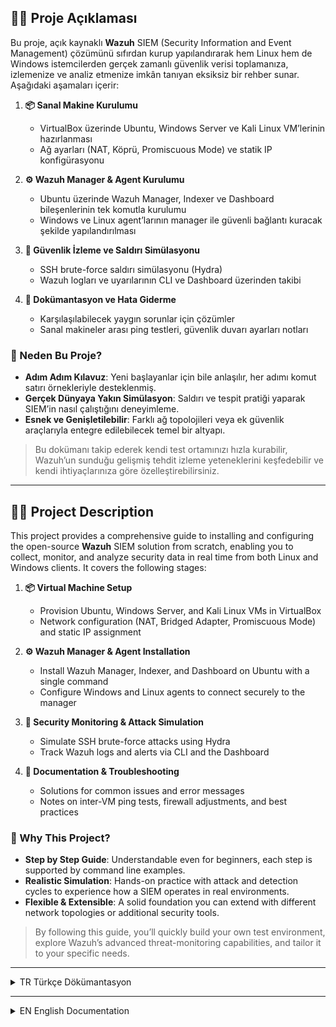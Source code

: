 ## ✍🏻 Proje Açıklaması

Bu proje, açık kaynaklı **Wazuh** SIEM (Security Information and Event Management) çözümünü sıfırdan kurup yapılandırarak hem Linux hem de Windows istemcilerden gerçek zamanlı güvenlik verisi toplamanıza, izlemenize ve analiz etmenize imkân tanıyan eksiksiz bir rehber sunar. Aşağıdaki aşamaları içerir:

1. **📦 Sanal Makine Kurulumu**  
   - VirtualBox üzerinde Ubuntu, Windows Server ve Kali Linux VM’lerinin hazırlanması  
   - Ağ ayarları (NAT, Köprü, Promiscuous Mode) ve statik IP konfigürasyonu  

2. **⚙️ Wazuh Manager & Agent Kurulumu**  
   - Ubuntu üzerinde Wazuh Manager, Indexer ve Dashboard bileşenlerinin tek komutla kurulumu  
   - Windows ve Linux agent’larının manager ile güvenli bağlantı kuracak şekilde yapılandırılması  

3. **👀 Güvenlik İzleme ve Saldırı Simülasyonu**  
   - SSH brute-force saldırı simülasyonu (Hydra)  
   - Wazuh logları ve uyarılarının CLI ve Dashboard üzerinden takibi  

4. **🧾 Dokümantasyon ve Hata Giderme**  
   - Karşılaşılabilecek yaygın sorunlar için çözümler  
   - Sanal makineler arası ping testleri, güvenlik duvarı ayarları notları  

### 🤔 Neden Bu Proje?

- **Adım Adım Kılavuz**: Yeni başlayanlar için bile anlaşılır, her adımı komut satırı örnekleriyle desteklenmiş.  
- **Gerçek Dünyaya Yakın Simülasyon**: Saldırı ve tespit pratiği yaparak SIEM’in nasıl çalıştığını deneyimleme.  
- **Esnek ve Genişletilebilir**: Farklı ağ topolojileri veya ek güvenlik araçlarıyla entegre edilebilecek temel bir altyapı.

> Bu dokümanı takip ederek kendi test ortamınızı hızla kurabilir, Wazuh’un sunduğu gelişmiş tehdit izleme yeteneklerini keşfedebilir ve kendi ihtiyaçlarınıza göre özelleştirebilirsiniz.  


---


## ✍🏻 Project Description

This project provides a comprehensive guide to installing and configuring the open-source **Wazuh** SIEM solution from scratch, enabling you to collect, monitor, and analyze security data in real time from both Linux and Windows clients. It covers the following stages:

1. **📦 Virtual Machine Setup**  
   - Provision Ubuntu, Windows Server, and Kali Linux VMs in VirtualBox  
   - Network configuration (NAT, Bridged Adapter, Promiscuous Mode) and static IP assignment  

2. **⚙️ Wazuh Manager & Agent Installation**  
   - Install Wazuh Manager, Indexer, and Dashboard on Ubuntu with a single command  
   - Configure Windows and Linux agents to connect securely to the manager  

3. **👀 Security Monitoring & Attack Simulation**  
   - Simulate SSH brute-force attacks using Hydra  
   - Track Wazuh logs and alerts via CLI and the Dashboard  

4. **🧾 Documentation & Troubleshooting**  
   - Solutions for common issues and error messages  
   - Notes on inter-VM ping tests, firewall adjustments, and best practices  

### 🤔 Why This Project?

- **Step by Step Guide**: Understandable even for beginners, each step is supported by command line examples.
- **Realistic Simulation**: Hands-on practice with attack and detection cycles to experience how a SIEM operates in real environments.  
- **Flexible & Extensible**: A solid foundation you can extend with different network topologies or additional security tools.  

> By following this guide, you’ll quickly build your own test environment, explore Wazuh’s advanced threat-monitoring capabilities, and tailor it to your specific needs.  



---

<details>
<summary>TR Türkçe Dökümantasyon</summary>

### 📦 VirtualBox Kurulumu ve Temel Kullanımı


Bu belgede, VirtualBox programının nasıl indirileceğinizi, kurulacağınızı ve temel arayüz kullanımını açıklamaya çalıştım. Bu bilgiler, Wazuh tabanlı SIEM ortamı için sanal makineleri oluştururken size yardımcı olacaktır.

---

## 📥 1. VirtualBox İndirme

VirtualBox'u resmi sitesinden indirin:

🔗 [https://www.virtualbox.org/wiki/Downloads](https://www.virtualbox.org/wiki/Downloads)

İşletim sisteminize uygun olan sürümü seçin:
- Windows Hosts
- macOS Hosts
- Linux Distributions

---

## ⚙️ 2. Kurulum Adımları

**Windows için:**

1. `.exe` dosyasını indirin ve çift tıklayarak çalıştırın.
2. "Next" butonuna tıklayarak adımları takip edin.
3. Ağ bileşenlerini yüklemek için gelen uyarıya "Evet" deyin.
4. "Install" ile kurulumu tamamlayın.
5. Kurulum sonrası VirtualBox'ı başlatın.

---

## 🖥️ 3. Temel Arayüz Kullanımı

VirtualBox arayüzü oldukça basit ve kullanımı kolaydır:

### ➕ Yeni Makine Oluşturma

1. `Yeni` butonuna tıklayın.
2. Makine adını yazın (örnek: `Wazuh-Manager`).
3. İşletim sistemini ve versiyonunu seçin (örnek: Ubuntu 64-bit).
4. RAM miktarını belirleyin (örnek: 2048 MB).
5. Sanal disk oluşturun ve önerilen ayarlarla devam edin.

### ⚙️ Ayarlar

Oluşturduğunuz sanal makineye sağ tıklayıp `Ayarlar` seçeneğine girerek:

- **Sistem:** RAM, işlemci sayısı
- **Ağ:** Bağlantı türü (örneğin, Internal Network)
- **Depolama:** ISO dosyası bağlama
- **Görüntü:** Ekran bellek miktarı

ayarlarını yapabilirsiniz.

### ▶️ Makineyi Başlatma

Hazır olan makineyi seçip `Başlat` butonuna basarak çalıştırabilirsiniz.

---

## ✅ Özet

- VirtualBox, sanal makineler oluşturmak için kullanılır.
- Arayüzü basittir: Yeni makine ekleme, ayar yapma ve başlatma işlemleri birkaç tıklama ile gerçekleşir.
- ISO dosyaları kurulum sırasında bağlanabilir.

---

Bu adımlar tamamlandıktan sonra, Ubuntu Sanal Makine Kurulumu ve Ağ Yapılandırması'na (VirtualBox) geçebilirsiniz.



---




---


---

### 🐧 Ubuntu Sanal Makine Kurulumu ve Ağ Yapılandırması (VirtualBox)


Bu dokümanda, VirtualBox kullanarak Ubuntu işletim sistemi kurulumunun nasıl yapacağınızı ve ağ ayarlarının nasıl yapılandırılacağınızı açıklamaya çalıştım.

---

## 📥 1. Ubuntu ISO Dosyasını İndirme

Ubuntu Server ya da Desktop sürümünü aşağıdaki bağlantıdan indirebilirsiniz:

🔗 [https://ubuntu.com/download](https://ubuntu.com/download)

SIEM projeleri için **Ubuntu Server LTS** sürümünü öneriyorum.

---

## 🖥️ 2. ISO Dosyasını VirtualBox'a Ekleme

1. VirtualBox'ı açın ve "Yeni" butonuna tıklayın.
2. Makine ismi: `Ubuntu-SIEM`
3. Tip: `Linux`, Versiyon: `Ubuntu (64-bit)`
4. Bellek (RAM): Minimum **2048 MB**, tercihen **4096 MB**
5. Sanal sabit disk oluşturun (VDI, dinamik tahsisli, minimum 20 GB)
6. Makineyi oluşturduktan sonra:
   - Sağ tıklayıp **Ayarlar > Depolama** sekmesine gidin.
   - "Denetleyici: IDE" altında **Boş** seçeneğini seçin.
   - Sağda CD simgesine tıklayıp, **Ubuntu ISO dosyasını** seçin.

---

## 🌐 3. Ağ Ayarlarını Yapılandırma

### 🧱 Bağlantı Türü: NAT Network ve Köprü Bağdaştırıcısı

#### 🔹 NAT Network
- VirtualBox'ın yerel ağ erişimi sağlar.
- İnternet erişimi sağlar.
- Diğer sanal makinelerle aynı NAT ağına bağlanır.
- **Avantajı**: Dış dünya ile sınırlı ama internet bağlantısı var.

#### 🔹 Köprü Bağdaştırıcısı 
- Sanal makine fiziksel ağ kartını doğrudan kullanır.
- Gerçek ağdaki diğer cihazlarla aynı düzeyde iletişim kurabilir.
- **Avantajı**: Gerçek bir makine gibi davranır. Diğer fiziksel cihazlarla haberleşebilir.

> 🔄 Projede bazı makineleri NAT Network, bazılarını Bridged Adapter ile yapılandırmak gerekebilir. Wazuh Manager dış dünya ile konuşacaksa Bridged Adapter tercih edebilirsiniz.

---

## 🔐 Karma Tipi: "Tümü" ve "VM'lere izin ver" Seçenekleri

- **Karma Tipi (Promiscuous Mode):**  
  Varsayılan olarak "Yoktur". Ancak log trafiğini veya saldırı simülasyonunu dinlemek isterseniz:
  
  - Ayar: **Tümü (Allow All)**  
    → Bu, VM'nin kendi dışındaki trafiği de dinlemesine izin verir.

- **"VM'lere izin ver (Allow VMs)" Seçeneği:**  
  - Sanal makinelerin birbirleriyle haberleşmesine izin verir.
  - Özellikle **Internal Network** veya **Host-only** gibi yapılar kullanıldığında **gerekli** hale gelir.

---

## ✅ Kurulumdan Sonra

- ISO ile başlatılan makinede Ubuntu kurulumu ekranı gelecektir.
- Kurulumu yaptıktan sonra ISO'yu çıkarın.


---

Bu adımlar tamamlandığınızda Ubuntu sisteminiz sanal ortamda çalışmaya hazır olacaktır.



---




---


---

### 🪟 Windows Server 2019 Sanal Makine Kurulumu


Bu dokümanda, VirtualBox kullanarak Windows Server 2019 kurulumunun nasıl yapacağınızı ve temel ağ ayarlarının nasıl yapılandıracağınızı adım adım açıklamaya çalıştım.

---

## 📥 1. ISO Dosyasını İndirme

Windows Server 2019 ISO dosyasını Microsoft'un resmi sayfasından veya MSDN üyeliğiniz aracılığıyla edinebilirsiniz.

🔗 [https://www.microsoft.com/en-us/evalcenter/evaluate-windows-server-2019](https://www.microsoft.com/en-us/evalcenter/evaluate-windows-server-2019)

---

## 🖥️ 2. VirtualBox'ta Yeni Makine Oluşturma

1. VirtualBox'ı açın ve "Yeni" butonuna tıklayın.
2. Makine Adı: `WinServer2019`
3. Tip: `Microsoft Windows`, Versiyon: `Windows Server 2019 (64-bit)`
4. Bellek (RAM): Minimum **4096 MB** önerilir
5. Sanal sabit disk oluşturun (VDI, dinamik tahsisli, en az 40 GB)

---

## 💿 3. ISO Dosyasını Ekleme

1. Makineyi oluşturduktan sonra sağ tıklayıp **Ayarlar > Depolama** sekmesine girin.
2. "Denetleyici: IDE" altında "Boş" seçeneğine tıklayın.
3. Sağdaki CD simgesinden **Windows Server 2019 ISO dosyasını** seçin.

---

## 🌐 4. Ağ Ayarları

- Makine ayarlarından **Ağ > Bağlantı Türü** kısmına gelin.
- **Bağlantı Türü olarak NAT Network veya Köprü Bağdaştırıcısı (Bridged Adapter)** seçin.
- Gerekirse "Gelişmiş" bölümünden **Karma Tipi → VM'lere izin ver (Allow VMs)** seçeneğini aktif hale getirin.(Karma Tipi'ni neye göre seçeceğiniz Ubuntu Sanal Makine Kurulumu kısmında açıklamaya çalıştım.)

---

## ⚙️ 5. Kurulum ve Etkinleştirme

1. Makineyi başlatın ve ISO'dan boot edilmesini sağlayın.
2. Windows Server kurulum ekranı açılacaktır.
3. Ürün anahtarını girin ya da deneme sürümü olarak ilerleyin.
4. Sistem kurulumunu tamamlayın.

---

## ✅ Kurulumdan Sonra

- Guest Additions yüklemeyi unutmayın (ek sürücü ve entegrasyonlar için).
- Ağ bağlantısını test edin (ping, internet erişimi vs.)
- Gerekirse statik IP ataması yaparak sonraki adımlara geçebilirsiniz.(Bu projede statik IP ataması yapmayı tercih ettim.)

---

Bu adımlar tamamlandığında Windows Server sisteminiz sanal ortamda çalışmaya hazır olacaktır.



---




---


---

### 🐍 Kali Linux Sanal Makine Kurulumu


Bu dokümanda, VirtualBox kullanarak Kali Linux işletim sisteminin kurulumu ve temel ağ ayarlarının yapılandırılmasını adım adım açıklamaya çalıştım.

---

## 📥 1. Kali ISO Dosyasını İndirme

Kali Linux ISO dosyasını resmi sitesinden indirin:

🔗 [https://www.kali.org/get-kali/](https://www.kali.org/get-kali/)

> **Not:** "Installer" seçeneği üzerinden indirmenizi tavsiye ederim. Live versiyon değil!

---

## 🖥️ 2. VirtualBox'ta Yeni Makine Oluşturma

1. VirtualBox'ı açın ve "Yeni" butonuna tıklayın.
2. Makine Adı: `Kali-Linux`
3. Tip: `Linux`, Versiyon: `Debian (64-bit)`
4. Bellek (RAM): Minimum **2048 MB**, tercihen **4096 MB**
5. Sanal disk oluşturun: VDI, Dinamik, en az 20 GB

---

## 💿 3. ISO Dosyasını Ekleme

1. Makineyi oluşturduktan sonra:
   - Sağ tıklayıp **Ayarlar > Depolama** sekmesine girin.
   - "Boş" seçeneğine tıklayın ve sağdaki CD simgesinden Kali ISO'yu seçin.
2. ISO bağlandıktan sonra `Başlat` diyerek kuruluma geçebilirsiniz.

---

## 💬 4. Türkçe Klavye ve Dil Desteği

> **Not:** Kurulumdan sonra terminalde Türkçe karakter (ç, ı, ş...) kullanmak istiyorsanız, şu adımları takip edin:


**Applications > Session and Startup > Application Autostart > add** 

Name: keyword tr
Command:
```bash
setxkbmap tr
```
Trigger: on login

Bu komut, Türkçe Q klavye düzenini etkinleştirir.

---

## 🌐 5. Ağ Ayarları

- Makine ayarlarından **Ağ > Bağlantı Türü** kısmına gelin.
- **Bağlantı Türü olarak NAT Network veya Köprü Bağdaştırıcısı (Bridged Adapter)** seçin.
- Gerekirse "Gelişmiş" bölümünden **Karma Tipi → VM'lere izin ver (Allow VMs)** seçeneğini aktif hale getirin.(Karma Tipi'ni neye göre seçeceğiniz Ubuntu Sanal Makine Kurulumu kısmında açıklamaya çalıştım.)

---

## ✅ Kurulumdan Sonra

- root ya da kali kullanıcısıyla oturum açın.
- Terminal üzerinden `ip a`, `ping` gibi komutlarla ağ bağlantısını test edin.
- Gerekirse statik IP ataması yaparak sonraki adımlara geçebilirsiniz.(Bu projede statik IP ataması yapmayı tercih ettim.)

---

Bu adım tamamlandığınızda Kali Linux, Agent ya da Saldırı makinesi olarak kullanmanız için hazır hale gelir.



---




---


---

### 🌐 Ubuntu Statik IP Adresi Ayarlama (Netplan)


Bu dokümanda, Ubuntu sistemlerde `netplan` aracı ile statik IP adresinin nasıl atanacağı adım adım açıklamaya çalıştım.

---

## 🧰 Gereksinimler

- Ubuntu 18.04 ve sonrası (Netplan varsayılan olarak gelir)
- Root yetkisine sahip kullanıcı

---

## 🔍 1. Ağ Arayüzünü Öğrenin

Terminali açın ve mevcut ağ arayüzünüzü görüntüleyin:

```bash
ip link show
```

Genellikle `enp0s3`, `ens33` veya `eth0` gibi bir isimle görünür.

---

## 📝 2. Netplan Yapılandırmasını Düzenleme

Aşağıdaki komutla yapılandırma dosyasını açın:

```bash
sudo nano /etc/netplan/00-installer-config.yaml
```

İçeriği örneğe göre düzenleyin:

```yaml
network:
  version: 2
  ethernets:
    enp0s3:
      dhcp4: no
      addresses: [192.168.100.10/24]
      gateway4: 192.168.100.1
      nameservers:
        addresses: [8.8.8.8, 1.1.1.1]
```

> ❗ `enp0s3` kısmını kendi ağ arayüz isminizle değiştirin.

---

## 💾 3. Ayarları Uygulama

Değişiklikleri kaydedip kapattıktan sonra aşağıdaki komutu çalıştırın:

```bash
sudo netplan apply
```

Ağ ayarlarının etkinleştiğini doğrulamak için:

```bash
ip a
```

---

## 🧪 4. Bağlantı Testi

Bağlantıyı test etmek için:

```bash
ping 8.8.8.8 -c 4
```

veya

```bash
ping google.com -c 4
```

---

## ✅ Özet

- Netplan dosyası ile manuel IP yapılandırması yapılır.
- DHCP kapatılır, IP – ağ geçidi – DNS sunucuları elle girilir.
- Bu yapılandırma, özellikle sanal ağ ortamlarında sabit iletişim için kritik önemdedir.

---

Bu adımı tamamladıktan sonra makineniz sabit bir IP ile ağda tanımlanabilir hale gelir.



---




---


---

### �� Windows Server 2019 Statik IP Adresi Ayarlama


Bu dokümanda, Windows Server 2019 sisteminde statik IP adresinin nasıl atanacağı adım adım açıklamaya çalıştım.

---

## 🎯 Amaç

Dinamik IP (DHCP) yerine sabit bir IP adresi tanımlayarak sanal makinenin ağda her zaman aynı IP ile tanınmasını sağlamak.

---

## 🧭 1. Ağ Ayarlarına Erişim

1. Görev çubuğundaki ağ simgesine sağ tıklayın ve **"Network and Sharing Center"** seçeneğine tıklayın.
2. Açılan pencerede **"Change adapter settings"** bölümüne girin.
3. Kullanılan ağ adaptörüne (örneğin: `Ethernet`) sağ tıklayıp **"Properties"** seçin.

---

## 🌐 2. IPv4 Ayarlarını Düzenleme

1. Açılan listede **"Internet Protocol Version 4 (TCP/IPv4)"** seçeneğini bulun ve çift tıklayın.
2. "Aşağıdaki IP adresini kullan" (Use the following IP address) seçeneğini işaretleyin.
3. Gerekli alanları doldurun:

| Alan               | Örnek Değer            |
|--------------------|------------------------|
| IP address         | 192.168.100.20         |
| Subnet mask        | 255.255.255.0          |
| Default gateway    | 192.168.100.1          |
| Preferred DNS      | 8.8.8.8                |
| Alternate DNS      | 1.1.1.1                |

4. "OK" tuşlarına basarak pencereleri kapatın.

---

## 🧪 3. Yapılandırmayı Test Etme

CMD'yi açarak aşağıdaki komutlarla IP ve bağlantıyı test edebilirsiniz:

```cmd
ipconfig
ping 8.8.8.8
```

---

## ✅ Özet

- Statik IP, özellikle SIEM ve ağ güvenliği projelerinde makinelerin sabit bir adresle çalışması için önemlidir.
- Ayarlar manuel girildiğinde kalıcı olur, DHCP'den etkilenmez.
- DNS ayarlarını girerek internet erişimi de sağlanabilir.

---

Bu adımları tamamladığınızda Windows sunucunuz sabit bir IP ile ağa dahil olmuş olacaktır.



---




---


---

### 🌐 Kali Linux Statik IP Adresi Ayarlama


Bu dokümanda, Kali Linux sistemine statik (sabit) IP adresinin nasıl atanacağınızı adım adım açıklamaya çalıştım.

---

## 🎯 Amaç

- Kali sisteminin her açılışta aynı IP adresini almasını sağlamak
- Ağ üzerinde güvenli ve tutarlı iletişim kurmak

---

## 🧭 1. Ağ Arayüz Adını Öğrenme

Terminalde aşağıdaki komutu çalıştırın:

```bash
ip a
```

Genellikle arayüz ismi `eth0`, `enp0s3` veya `ens33` şeklindedir.

---

## 📝 2. Ağ Yapılandırma Dosyasını Düzenleme

Aşağıdaki komutla ağ yapılandırma dosyasını açın:

```bash
sudo nano /etc/network/interfaces
```

Dosya içeriğini aşağıdaki örneğe göre düzenleyin:

```bash
auto eth0
iface eth0 inet static
    address 192.168.100.30
    netmask 255.255.255.0
    gateway 192.168.100.1
    dns-nameservers 8.8.8.8 1.1.1.1
```

> ❗ `eth0` yerine kendi ağ arayüzünüzün ismini yazın.

---

## 🔄 3. Ağ Servisini Yeniden Başlatma

```bash
sudo systemctl restart networking
```

Ya da aşağıdaki alternatif komutu kullanabilirsiniz:

```bash
sudo ifdown eth0 && sudo ifup eth0
```

---

## 🧪 4. Bağlantı Kontrolü

IP adresini ve bağlantıyı doğrulamak için:

```bash
ip a
ping 8.8.8.8 -c 4
```

---

## ✅ Özet

- Kali'de statik IP ayarı genellikle `/etc/network/interfaces` dosyasından yapılır.
- Ağ hizmeti yeniden başlatıldığında yapılandırma aktif olur.
- Bu ayar sanal makineler arası güvenli bağlantı kurmak için önemlidir.

---

Bu işlemleri tamamladıktan sonra Kali Linux sisteminiz sabit IP ile çalışmaya hazır hale gelir.



---




---


---

### 🔁 Sanal Makineler Arası Ping Testi ve Sorun Giderme


Bu dokümanda Kali, Ubuntu ve Windows sanal makineleri arasında `ping` komutu ile bağlantı testini nasıl yapacağınız ve bu işlemi engelleyebilecek durumları nasıl çözebileceğinizi açıklamaya çalıştım.

---

## 🎯 Amaç

- Sanal makinelerin aynı ağda olup olmadığını doğrulamak
- Her makinenin diğerine ICMP (ping) isteği gönderebildiğini test etmek
- Ağ yapılandırmasının başarılı olduğunu kontrol etmek

---

## ✅ 1. Temel Ping Denemeleri

Her makineden diğerlerine ping atmayı deneyin:

### Windows → Kali

```cmd
ping 192.168.100.30
```

### Kali → Windows

```bash
ping 192.168.100.20
```

### Ubuntu → Kali

```bash
ping 192.168.100.30
```
### Kali → Ubuntu

```bash
ping 192.168.100.10
```

### Windows → Ubuntu

```cmd
ping 192.168.100.10
```

### Ubuntu → Windows

```bash
ping 192.168.100.20
```

---

## ⚠️ 2. Ping Başarısız Olursa – Olası Engelleyiciler

### 🛡️ Windows Güvenlik Duvarı

Windows sistemlerde ICMP istekleri (ping) güvenlik duvarı tarafından **varsayılan olarak engellenir**.

#### 🔧 Çözüm:

1. `Windows Defender Firewall` > `Advanced Settings` açılır.
2. Sol menüden **Inbound Rules** → sağda **File and Printer Sharing (Echo Request - ICMPv4-In)** bulun.
3. Sağ tıklayıp **Enable Rule** deyin (Private ve Domain profilleri için etkinleştirin).

---

### 🔥 Kali Linux Güvenlik Duvarı (iptables / nftables)

Kali'de gelen ICMP istekleri bazen iptables ya da nftables kuralları tarafından engellenebilir.

#### 🔧 Çözüm:

```bash
sudo iptables -A INPUT -p icmp --icmp-type echo-request -j ACCEPT
```

veya nftables için:

```bash
sudo nft add rule inet filter input icmp type echo-request accept
```

Not: Kalıcı yapmak isterseniz `iptables-persistent` veya `nftables.conf` dosyaları düzenlenmelidir.

---

### 🔌 Ağ Kartı Sorunu

Makinenin ağ adaptörü "Disconnected" olabilir.

#### 🔧 Çözüm:

- VirtualBox > Ayarlar > Ağ > **Bağlantı türü: Internal Network / Bridged** olduğundan emin olun.
- Aynı ağ adını (örneğin `SIEMnet`) tüm makinelerde kullanın.

---

### 🧩 Farklı Alt Ağlar

Statik IP'ler farklı ağ bloğundaysa (örneğin biri `192.168.100.x`, diğeri `192.168.1.x`) ping başarısız olur.

#### 🔧 Çözüm:

- Tüm makinelerin IP'lerini aynı subnet bloğunda ayarlayın (örneğin `192.168.100.10`, `.20`, `.30`)
- Subnet maskesi tüm sistemlerde `255.255.255.0` olmalı

---

## 🧪 Doğrulama

Her makineden diğerlerine tekrar `ping` komutları gönderin ve bağlantıyı test edin. 4 paket cevabı alınması bağlantının sağlıklı olduğunu gösterir.

---

## ✅ Özet

| Sorun Nedeni                | Çözüm                             |
|-----------------------------|------------------------------------|
| Windows ICMP engeli         | Güvenlik duvarı kuralı etkinleştirme |
| Kali ICMP engeli            | `iptables` veya `nftables` kuralı ekleme |
| Ağ ayarı eksikliği          | VirtualBox iç ağ/bridge kontrolü   |
| Alt ağ uyuşmazlığı          | IP/Subnet kontrolü                 |

---

Bu adımları tamamladıktan sonra makineleriniz arasında sorunsuz bir şekilde ping testi yapabilirsiniz.



---




---


---

### 🛡️ Wazuh Manager Kurulumu (Ubuntu)


Bu dokümanda, Ubuntu sunucusu üzerinde Wazuh Manager bileşenini nasıl kuracağınızı ve Windows/Linux istemcilerden bağlantı sağlamak için gerekli olan **agent key**'i nasıl oluşturacağınızı adım adım açıklamaya çalıştım.

---

## 🎯 Amaç

- Wazuh SIEM altyapısını başlatmak için Ubuntu sistemine Wazuh Manager kurmak
- Wazuh bileşenlerini tek komutla yüklemek
- Windows veya Linux agent'ların bağlantısı için gerekli olan `Agent Key`'i üretmek

---

## 🧰 Gereksinimler

- Ubuntu 20.04 LTS veya 22.04 LTS 
- En az 2 vCPU, 4 GB RAM
- root veya sudo yetkisi olan kullanıcı
- Statik IP yapılandırılmış olmalı

---

## 🔧 1. Sistem Güncelleme ve Temel Paketler

```bash
sudo apt update && sudo apt upgrade -y
sudo apt install curl gnupg -y
```

**Neden bu paketler gerekli?**

- `curl`: Kurulum betiğini Wazuh'un sunucusundan indirmek için kullanılır.
- `gnupg`: Paketlerin dijital imzalarını doğrulamak için kullanılır.

---

## 📦 2. Wazuh Kurulum Betiğinin İndirilmesi ve Çalıştırılması

```bash
curl -sO https://packages.wazuh.com/4.8/wazuh-install.sh
chmod +x wazuh-install.sh
sudo bash ./wazuh-install.sh -a
```

Bu script sayesinde:
- Wazuh Manager
- Wazuh Indexer 
- Wazuh Dashboard

tek komutla kurulmuş olur.

---

## 🔍 3. Kurulum Sonrası Servislerin Kontrolü

```bash
sudo systemctl status wazuh-manager
sudo systemctl status wazuh-dashboard
sudo systemctl status wazuh-indexer
```

---

## 🌐 4. Dashboard'a Erişim

Tarayıcınızdan şu adrese gidin:

```
https://<sunucu-ip>:5601
```

Varsayılan kullanıcı: `admin`  
Şifre: Terminalde kurulum tamamlandıktan sonra verilir.

> SSL uyarısını tarayıcıda "Gelişmiş > Devam et" diyerek geçebilirsiniz.

---

## 🔐 5. Agent Key Oluşturma

Agent'ların (Linux veya Windows) Wazuh Manager'a bağlanabilmesi için her birine özel bir **anahtar (key)** oluşturulması gerekir.

### Anahtar oluşturma aracı:

```bash
sudo /var/ossec/bin/manage_agents
```

### Menüde:

- `A` → Yeni agent eklemek için
- `E` → Anahtar oluşturmak için
- Anahtar (key) oluşturulur ve ekranda gösterilir

> ⚠️ **Bu key'i bir yere kaydedin.**
> Bu key, agent kurulumunda kullanılacaktır.

---

## 🧾 Notlar

- Her agent için ayrı bir key oluşturulmalıdır.
- `manage_agents` aracı sadece Wazuh Manager üzerinde çalıştırılır.
- Anahtarlar, agent'ın kimlik doğrulaması için zorunludur.

---

Bu aşamadan sonra ilgili istemcilerde Wazuh Agent kurulumu yapılarak bu key ile sunucuya bağlamanız sağlanabilir.



---




---


---

### 🪟 Wazuh Agent Kurulumu


Bu dokümanda, bir Windows sistem üzerinde Wazuh Agent kurulumunu nasıl yapacağınızı ve Wazuh Manager ile bağlantı kurmak için gerekli bilgileri nasıl girebileceğinizi açıklamaya çalıştım.

---

## 🎯 Amaç

- Windows sistemde Wazuh Agent'ı kurmak
- Daha önce Wazuh Manager üzerinde oluşturulmuş olan agent anahtarı ile bağlantıyı sağlamak

---

## 🧰 Gereksinimler

- Kurulmuş ve çalışan bir **Wazuh Manager**
- Önceden oluşturulmuş bir **agent key** 
- Windows 10 / 11 / Server 2016+ sistem

---

## 📦 1. Wazuh Agent Kurulum Dosyasını İndirme

🔗 En güncel Wazuh Agent MSI dosyasını indir:

[https://packages.wazuh.com/4.x/windows/wazuh-agent-4.x.x.msi](https://packages.wazuh.com/4.x/windows/wazuh-agent-4.x.x.msi)

---

## 💿 2. Kurulum Sihirbazı

Kurulum sırasında şu adımları takip ediniz:

- **Manager IP Address** alanına Wazuh Manager'ın IP adresini gir (örnek: `192.168.100.10`)
- **Authentication key** alanına, `manage_agents` aracıyla daha önce oluşturduğun key'i yapıştır
- Kurulumu tamamla ve **Save** butonuna bas


> GUI üzerinden IP ve key bilgilerini doğrudan girerek hızlı yapılandırma yapabilirsiniz.

---

## ▶️ 3. Servisi Başlatma

Kurulumdan sonra servis otomatik başlamazsa CMD'de şu komutu çalıştır:

```cmd
sc start wazuh-agent
```

veya Windows > Hizmetler (Services) menüsünden `Wazuh Agent` servisini manuel başlat.

---

## ✅ Doğrulama

Wazuh Manager üzerinde agent bağlantısını şu komutla doğrula:

```bash
sudo /var/ossec/bin/agent_control -l
```

Wazuh Dashboard > Agents sekmesinde Windows sistemin "Active" olarak görünmelidir.

---

## 📌 Notlar

- Agent key sadece GUI ekranına yapıştırılarak da girilebilir.
- Eğer bağlantı sağlanamıyorsa, Windows güvenlik duvarı ayarlarında 1514 ve 1515 TCP portlarının açık olduğundan emin olun.

---

Bu adımları tamamladıktan sonra Windows sistem SIEM ortamına başarıyla entegre olur.



---




---


---

### 🔐 SSH Brute-Force Saldırı Simülasyonu ve Wazuh Log İzleme


Bu doküman, Kali Linux üzerinden Wazuh Manager'ın kurulu olduğu Ubuntu sistemine karşı yapılan bir **brute-force parola denemesi saldırısı** simülasyonunu ve bu saldırının Wazuh tarafından nasıl izlendiğini adım adım açıklar.

---

## 🎯 Amaç

- `hydra` aracıyla Ubuntu'daki SSH servisine karşı parola denemesi yapmak
- Bu saldırının Wazuh tarafından algılanıp log'lara yansıdığını doğrulamak
- SIEM ortamında basit saldırı izleme pratiği kazanmak

---

## 🧰 Gereksinimler

- Wazuh Manager Ubuntu sistemine kurulu ve aktif olmalı
- SSH servisi Ubuntu sistemde çalışıyor olmalı
- Kali Linux sistemi, Ubuntu'ya ping atabiliyor olmalı
- Kali üzerinde `hydra` aracı kurulu olmalı

```bash
sudo apt install hydra -y
```

---

## 📄 1. Şifre Listesini Hazırlama

Kali sisteminde basit bir şifre listesi oluşturun:

```bash
nano Sifreler.txt
```

İçerik örneği:

```
123456
admin
root
password
toor
```

Kaydedip çıkın.

---

## 🧪 2. Brute-Force Saldırısını Başlatma

Kali terminalinden şu komutu çalıştırın:

```bash
hydra -l admin -P Sifreler.txt ssh://192.168.100.10
```

- `-l admin`: Denenecek kullanıcı adı
- `-P Sifreler.txt`: Denenecek şifrelerin bulunduğu dosya
- `ssh://<ip>`: Hedef sistemin IP adresi ve protokol

> 🔥 Bu saldırı Ubuntu'da başarısız giriş denemeleri oluşturur ve Wazuh tarafından tespit edilir.

---

## 👁️ 3. Ubuntu Sisteminde Wazuh Loglarını İzleme

Wazuh Manager (Ubuntu) sisteminde şu komutla canlı log takibi yapılabilir:

```bash
sudo tail -f /var/ossec/logs/alerts/alerts.json
```

Alternatif olarak Kibana Dashboard > Security Events sekmesinden de saldırı logları incelenebilir.

---

## ✅ Gözlemlenebilecek Log Örnekleri

- "Failed password for admin" from the **sshd** service
- Wazuh alarmı: `"Authentication failure"` veya `"Multiple failed login attempts"`

---

## 🧾 Notlar

- Hydra saldırısı kısa sürede çok sayıda parola denemesi yaptığı için, log dosyasında yoğunluk oluşabilir.
- Ubuntu üzerinde SSH servisi açık değilse, aşağıdaki komutla kurabilirsiniz:

```bash
sudo apt install openssh-server -y
sudo systemctl enable ssh
sudo systemctl start ssh
```

---

Bu simülasyon, gerçek saldırıların izini sürmek ve Wazuh'un nasıl tepki verdiğini gözlemlemek için değerli bir alıştırmadır.



---




---


---

### 🧾 Proje Özeti ve Genel Değerlendirme


Bu proje kapsamında açık kaynaklı SIEM çözümü olan **Wazuh** kullanılarak Linux ve Windows istemcileri izleyebilen bir güvenlik gözlem altyapısı kuruldu. Hem teknik kurulum hem de saldırı simülasyonlarıyla sistemin nasıl çalıştığı uygulamalı olarak gösterildi.

---

## 🧱 Projeyi Neler Oluşturdu?

- Ubuntu sistemine Wazuh Manager kurulumu
- Linux ve Windows sistemlere Wazuh Agent kurulumu
- Manager-Agent bağlantı konfigürasyonları
- Hydra ile brute-force saldırı simülasyonu
- Wazuh loglarının CLI ve dashboard üzerinden analizi

---

## 🎯 Hedeflere Ulaşıldı mı?

✅ Wazuh ortamı başarıyla kuruldu  
✅ Gerçek zamanlı log izleme sağlandı  
✅ Basit saldırılar tespit edildi  
✅ Windows ve Linux istemcilerden loglar toplandı  

---

## 🔍 Deneyimleyenler İçin Tavsiyeler

Bu projeyi uygulayan kullanıcıların bazı noktalarda farklı sistem yapılarına, ağ ayarlarına ya da yazılım sürümlerine bağlı olarak hatalarla karşılaşması mümkündür. Bu çok normaldir.

> 💡 **Unutma:** Gerçek öğrenme genellikle hata yaptığında başlar.

Karşılaşabileceğin olası problemler:

- Bağlantı sorunları (ping, port açık mı?)
- Güvenlik duvarı (Windows UFW/NFTables)
- SSH erişim sorunları
- Dashboard'a bağlantı kurulamaması

Bu gibi durumlarda:

- Hatanın tam çıktısını analiz et
- Wazuh dokümantasyonunu incele → [https://documentation.wazuh.com/](https://documentation.wazuh.com/)
- StackOverflow, Wazuh forumları ve GitHub Issues bölümlerinden benzer hataları ara
- Ve tabii ki: Deneme-yanılma yoluyla çözüm üret!

---

## 🧡 Kapanış Notu

Umarım bu proje sayesinde sadece Wazuh değil, genel olarak SIEM sistemleri hakkında da fikir edinmişsindir.

Eğer sorunsuz ilerlediysen ne mutlu! Eğer birkaç hata ile karşılaştıysan, o da çok güzel — çünkü öğrendin. 🙂

Bu projeyi denediğin için teşekkür ederim. Umarım sende yeni bir merak uyandırmıştır. 🚀

---

İyi çalışmalar ve logların hep okunabilir olması dileğiyle!


---

### 🇬🇧 English Documentation



---




---


</details>

---

<details>
<summary>EN English Documentation</summary>

### 📦 VirtualBox Installation and Basic Usage

In this document, I explain how to download, install, and use the basic interface of VirtualBox. This information will help you when creating virtual machines for a Wazuh-based SIEM environment.

---

## 📥 1. Download VirtualBox

Download VirtualBox from the official website:

🔗 [https://www.virtualbox.org/wiki/Downloads](https://www.virtualbox.org/wiki/Downloads)

Choose the version suitable for your operating system:
- Windows Hosts
- macOS Hosts
- Linux Distributions

---

## ⚙️ 2. Installation Steps

**For Windows:**

1. Download the `.exe` file and double-click to run.
2. Follow the steps by clicking "Next".
3. Accept the prompt to install network components.
4. Complete the installation by clicking "Install".
5. After installation, start VirtualBox.

---

## 🖥️ 3. Basic Interface Usage

The VirtualBox interface is quite simple and easy to use:

### ➕ Creating a New Machine

1. Click the `New` button.
2. Enter the machine name (example: `Wazuh-Manager`).
3. Choose the operating system and version (example: Ubuntu 64-bit).
4. Specify the amount of RAM (example: 2048 MB).
5. Create a virtual disk and proceed with the recommended settings.

### ⚙️ Settings

Right-click the created virtual machine and go to `Settings`:

- **System:** RAM, number of processors
- **Network:** Connection type (e.g., Internal Network)
- **Storage:** Attach ISO file
- **Display:** Screen memory amount

### ▶️ Starting the Machine

Select the machine that is ready and click the `Start` button to run it.

---

## ✅ Summary

- VirtualBox is used to create virtual machines.
- The interface is simple: adding a new machine, setting it up, and starting it are done with a few clicks.
- ISO files can be attached during installation.

---

After completing these steps, you can proceed to the Ubuntu Virtual Machine Setup and Network Configuration (VirtualBox).



---


---

### 🐧 Ubuntu Virtual Machine Installation and Network Configuration (VirtualBox)

This document explains step-by-step how to install the Ubuntu operating system using VirtualBox and configure the network settings.

---

## 📥 1. Download the Ubuntu ISO File

You can download the Ubuntu Server or Desktop version from the following link:

🔗 [https://ubuntu.com/download](https://ubuntu.com/download)

I recommend **Ubuntu Server LTS** version for SIEM projects.

---

## 🖥️ 2. Add the ISO File to VirtualBox

1. Open VirtualBox and click the `New` button.
2. Machine name: `Ubuntu-SIEM`
3. Type: `Linux`, Version: `Ubuntu (64-bit)`
4. Memory (RAM): Minimum **2048 MB**, preferably **4096 MB**
5. Create a virtual hard disk (VDI, dynamically allocated, minimum 20 GB)
6. After creating the machine:
   - Right-click and go to **Settings > Storage** tab.
   - Under "Controller: IDE", select **Empty**.
   - Click the CD icon on the right and choose the **Ubuntu ISO file**.

---

## 🌐 3. Configure Network Settings

### 🧱 Connection Type: NAT Network and Bridged Adapter

#### 🔹 NAT Network
- Provides local network access for VirtualBox.
- Provides internet access.
- Connects to the same NAT network as other virtual machines.
- **Advantage**: Limited to the outside world but has internet access.

#### 🔹 Bridged Adapter
- The virtual machine uses the physical network card directly.
- Can communicate with other devices on the real network.
- **Advantage**: Acts like a real machine. Can communicate with other physical devices.

> 🔄 Some machines in the project may need to be configured with NAT Network, while others may require Bridged Adapter. You can prefer Bridged Adapter if the Wazuh Manager needs to communicate with the outside world.

---

## 🔐 Promiscuous Mode: "Allow All" and "Allow VMs" Options

- **Promiscuous Mode:**  
  By default, it's "None". However, if you want to listen to log traffic or simulate attacks:

  - Setting: **Allow All**  
    → This allows the VM to listen to traffic outside its own.

- **Allow VMs Option:**  
  - Allows virtual machines to communicate with each other.
  - This is **necessary** when using setups like **Internal Network** or **Host-only**.

---

## ✅ After Installation

- The Ubuntu installation screen will appear when booting with the ISO.
- After installation, remove the ISO.


---

Bu adımlar tamamlandığınızda Ubuntu sisteminiz sanal ortamda çalışmaya hazır olacaktır.



---


---

### 🪟 Windows Server 2019 Virtual Machine Installation

This document explains how to install Windows Server 2019 using VirtualBox and configure basic network settings.

---

## 📥 1. Download the ISO File

Windows Server 2019 ISO file can be obtained from the official Microsoft page or through your MSDN membership.

🔗 [https://www.microsoft.com/en-us/evalcenter/evaluate-windows-server-2019](https://www.microsoft.com/en-us/evalcenter/evaluate-windows-server-2019)

---

## 🖥️ 2. Create a New Machine in VirtualBox

1. Open VirtualBox and click the `New` button.
2. Machine Name: `WinServer2019`
3. Type: `Microsoft Windows`, Version: `Windows Server 2019 (64-bit)`
4. Memory (RAM): Minimum **4096 MB** recommended
5. Create a virtual hard disk (VDI, dynamically allocated, at least 40 GB)

---

## 💿 3. Add the ISO File

1. After creating the machine, right-click and go to **Settings > Storage** tab.
2. Under "Controller: IDE", click **Empty**.
3. Choose the **Windows Server 2019 ISO file** from the CD icon on the right.

---

## 🌐 4. Network Settings

- In the machine settings, go to **Network > Connection Type**.
- Select **NAT Network or Bridged Adapter** as the connection type.
- If necessary, enable **Promiscuous Mode → Allow VMs** in the "Advanced" section (Promiscuous Mode selection explanation is provided in the Ubuntu Virtual Machine Setup section).

---

## ⚙️ 5. Installation and Activation

1. Start the machine and ensure it boots from the ISO.
2. The Windows Server installation screen will appear.
3. Enter the product key or proceed with the trial version.
4. Complete the system installation.

---

## ✅ After Installation

- Don't forget to install Guest Additions (for additional drivers and integrations).
- Test the network connection (ping, internet access, etc.).
- If necessary, assign a static IP before proceeding to the next steps (I preferred using a static IP in this project).

---

Bu adımlar tamamlandığında Windows Server sisteminiz sanal ortamda çalışmaya hazır olacaktır.



---


---

### 🐍 Kali Linux Virtual Machine Installation

This document explains step-by-step how to install the Kali Linux operating system using VirtualBox and configure basic network settings.

---

## 📥 1. Download the Kali ISO File

Download the Kali Linux ISO file from the official website:

🔗 [https://www.kali.org/get-kali/](https://www.kali.org/get-kali/)

> **Note:** I recommend downloading the "Installer" version. Not the Live version!

---

## 🖥️ 2. Create a New Machine in VirtualBox

1. Open VirtualBox and click the `New` button.
2. Machine Name: `Kali-Linux`
3. Type: `Linux`, Version: `Debian (64-bit)`
4. Memory (RAM): Minimum **2048 MB**, preferably **4096 MB**
5. Create a virtual disk: VDI, Dynamically allocated, at least 20 GB

---

## 💿 3. Add the ISO File

1. After creating the machine:
   - Right-click and go to **Settings > Storage** tab.
   - Select **Empty** and choose the Kali ISO from the CD icon on the right.
2. Once the ISO is attached, click `Start` to begin the installation.

---

## 💬 4. Turkish Keyboard and Language Support

> **Note:** If you want to use Turkish characters (ç, ı, ş...) in the terminal after installation, follow these steps:

**Applications > Session and Startup > Application Autostart > add**

Name: keyword tr
Command:
```bash
setxkbmap tr
```
Trigger: on login

This command activates the Turkish Q keyboard layout.

---

## 🌐 5. Network Settings

- In the machine settings, go to **Network > Connection Type**.
- Select **NAT Network or Bridged Adapter** as the connection type.
- If necessary, enable **Promiscuous Mode → Allow VMs** in the "Advanced" section (you can refer to the explanation in the Ubuntu Virtual Machine Setup section for Promiscuous Mode selection).

---

## ✅ After Installation

- root ya da kali kullanıcısıyla oturum açın.
- Terminal üzerinden `ip a`, `ping` gibi komutlarla ağ bağlantısını test edin.
- Gerekirse statik IP ataması yaparak sonraki adımlara geçebilirsiniz.(Bu projede statik IP ataması yapmayı tercih ettim.)

---

Bu adım tamamlandığınızda Kali Linux, Agent ya da Saldırı makinesi olarak kullanmanız için hazır hale gelir.



---


---

### 🌐 Configuring Static IP Address on Ubuntu (Netplan)

This document explains step-by-step how to assign a static IP address using the `netplan` tool on Ubuntu systems.

---

## 🧰 Requirements

- Ubuntu 18.04 or later (Netplan is included by default)
- A user with root privileges

---

## 🔍 1. Identify the Network Interface

Open the terminal and view your current network interface:

```bash
ip link show
```

It usually appears with a name like `enp0s3`, `ens33`, or `eth0`.

---

## 📝 2. Edit the Netplan Configuration

Open the configuration file with the following command:

```bash
sudo nano /etc/netplan/00-installer-config.yaml
```

Edit the content as shown in the example below:

```yaml
network:
  version: 2
  ethernets:
    enp0s3:
      dhcp4: no
      addresses: [192.168.100.10/24]
      gateway4: 192.168.100.1
      nameservers:
        addresses: [8.8.8.8, 1.1.1.1]
```

> ❗ Replace `enp0s3` with your own network interface name.

---

## 💾 3. Apply the Settings

After saving and closing the file, run the following command:

```bash
sudo netplan apply
```

To verify that the network settings are active:

```bash
ip a
```

---

## 🧪 4. Test the Connection

To test the connection, use:

```bash
ping 8.8.8.8 -c 4
```

or

```bash
ping google.com -c 4
```

---

## ✅ Summary

- Static IP is configured manually using a Netplan YAML file.
- DHCP is disabled, and IP, gateway, and DNS settings are manually defined.
- This configuration is especially critical in virtual network environments for stable communication.

---

Once you complete these steps, your machine will be recognized on the network with a fixed IP address.



---


---

### 🌐 Configuring Static IP Address on Windows Server 2019

This document explains step-by-step how to assign a static IP address on a Windows Server 2019 system.

---

## 🎯 Purpose

Define a static IP address instead of using dynamic IP (DHCP) to ensure the virtual machine is always recognized with the same IP on the network.

---

## 🧭 1. Access Network Settings

1. Right-click the network icon on the taskbar and select **"Network and Sharing Center"**.
2. In the window that opens, go to **"Change adapter settings"**.
3. Right-click the network adapter in use (e.g., `Ethernet`) and select **"Properties"**.

---

## 🌐 2. Edit IPv4 Settings

1. Find and double-click **"Internet Protocol Version 4 (TCP/IPv4)"** in the list.
2. Select the option **Use the following IP address**.
3. Fill in the required fields:

| Field            | Example Value         |
|------------------|-----------------------|
| IP address       | 192.168.100.20        |
| Subnet mask      | 255.255.255.0         |
| Default gateway  | 192.168.100.1         |
| Preferred DNS    | 8.8.8.8               |
| Alternate DNS    | 1.1.1.1               |

4. Click **OK** on all windows to apply the changes.

---

## 🧪 3. Test the Configuration

Open CMD and use the following commands to test the IP and network connection:

```cmd
ipconfig
ping 8.8.8.8
```

---

## ✅ Summary

- Static IP, özellikle SIEM ve ağ güvenliği projelerinde makinelerin sabit bir adresle çalışması için önemlidir.
- Ayarlar manuel girildiğinde kalıcı olur, DHCP'den etkilenmez.
- DNS ayarlarını girerek internet erişimi de sağlanabilir.

---

Once these steps are completed, your Windows server will be connected to the network with a static IP address.



---


---

### 🌐 Kali Linux Statik IP Adresi Ayarlama

This document explains step-by-step how to assign a static IP address to a Kali Linux system.

---

## 🎯 Purpose

- Ensure the Kali system always receives the same IP address on startup
- Enable secure and consistent communication on the network

---

## 🧭 1. Identify the Network Interface Name

Run the following command in the terminal:

```bash
ip a
```

The interface is usually named `eth0`, `enp0s3`, or `ens33`.

---

## 📝 2. Edit the Network Configuration File

Open the network configuration file with the following command:

```bash
sudo nano /etc/network/interfaces
```

Modify the content based on the following example:

```bash
auto eth0
iface eth0 inet static
    address 192.168.100.30
    netmask 255.255.255.0
    gateway 192.168.100.1
    dns-nameservers 8.8.8.8 1.1.1.1
```

> ❗ Replace `eth0` with the name of your own network interface.

---

## 🔄 3. Restart the Network Service

```bash
sudo systemctl restart networking
```

Alternatively, you can use:

```bash
sudo ifdown eth0 && sudo ifup eth0
```

---

## 🧪 4. Connection Verification

IP address and connection verification:

```bash
ip a
ping 8.8.8.8 -c 4
```

---

## ✅ Summary

- Kali'de statik IP ayarı genellikle `/etc/network/interfaces` dosyasından yapılır.
- Ağ hizmeti yeniden başlatıldığında yapılandırma aktif olur.
- Bu ayar sanal makineler arası güvenli bağlantı kurmak için önemlidir.

---

After completing these steps, your Kali Linux system will be ready to operate with a static IP address.



---


---

### 🔁 Ping Test and Troubleshooting Between Virtual Machines

This document explains how to perform a `ping` connection test between Kali, Ubuntu, and Windows virtual machines and how to troubleshoot potential blockers.

---

## 🎯 Purpose

- Verify whether the virtual machines are on the same network
- Test whether each machine can send ICMP (ping) requests to the others
- Ensure network configuration is successful

---

## ✅ 1. Basic Ping Tests

Try pinging other machines from each machine:

### Windows → Kali

```cmd
ping 192.168.100.30
```

### Kali → Windows

```bash
ping 192.168.100.20
```

### Ubuntu → Kali

```bash
ping 192.168.100.30
```

### Kali → Ubuntu

```bash
ping 192.168.100.10
```

### Windows → Ubuntu

```cmd
ping 192.168.100.10
```

### Ubuntu → Windows

```bash
ping 192.168.100.20
```

---

## ⚠️ 2. If Ping Fails – Possible Blockers

### 🛡️ Windows Firewall

On Windows systems, ICMP requests (ping) are **blocked by default**.

#### 🔧 Solution:

1. Go to `Windows Defender Firewall` > `Advanced Settings`.
2. From the left menu, select **Inbound Rules** → then find **File and Printer Sharing (Echo Request - ICMPv4-In)** on the right.
3. Right-click and select **Enable Rule** (make sure it's enabled for Private and Domain profiles).

---

### 🔥 Kali Linux Firewall (iptables / nftables)

On Kali, incoming ICMP requests might be blocked by iptables or nftables rules.

#### 🔧 Solution:

```bash
sudo iptables -A INPUT -p icmp --icmp-type echo-request -j ACCEPT
```

Or for nftables:

```bash
sudo nft add rule inet filter input icmp type echo-request accept
```

Note: To make it persistent, edit `iptables-persistent` or `nftables.conf`.

---

### 🔌 Network Adapter Issue

The VM's network adapter might be "Disconnected".

#### 🔧 Solution:

- Go to VirtualBox > Settings > Network > ensure **Connection Type: Internal Network / Bridged** is selected.
- Make sure all VMs are using the same network name (e.g., `SIEMnet`).

---

### 🧩 Different Subnets

If static IPs are on different subnets (e.g., one is `192.168.100.x`, another is `192.168.1.x`), ping will fail.

#### 🔧 Solution:

- Set all VM IPs within the same subnet block (e.g., `192.168.100.10`, `.20`, `.30`)
- Subnet mask should be `255.255.255.0` on all systems

---

## 🧪 Verification

Ping the other machines again and test the connection. Receiving 4 replies indicates a healthy connection.

---

## ✅ Summary

| Cause                        | Solution                                   |
|-----------------------------|--------------------------------------------|
| Windows ICMP block          | Enable the inbound firewall rule           |
| Kali ICMP block             | Add rule via `iptables` or `nftables`      |
| Network misconfiguration    | Check VirtualBox internal/bridged settings |
| Subnet mismatch             | Align IP/subnet settings                   |

---

After these steps, you should be able to ping between your virtual machines without issues.



---


---

### 🛡️ Wazuh Manager Kurulumu (Ubuntu)

This document explains how to install the Wazuh Manager component on an Ubuntu server and how to create the **agent key** needed for Windows/Linux clients to connect.

---

## 🎯 Purpose

- Install Wazuh Manager on an Ubuntu system to initiate the Wazuh SIEM environment
- Install Wazuh components with a single command
- Generate the required `Agent Key` for client connections (Windows/Linux)

---

## 🧰 Requirements

- Ubuntu 20.04 LTS or 22.04 LTS
- At least 2 vCPUs, 4 GB RAM
- A user with root or sudo privileges
- Static IP should be configured

---

## 🔧 1. System Update and Basic Packages

```bash
sudo apt update && sudo apt upgrade -y
sudo apt install curl gnupg -y
```

**Why are these packages needed?**

- `curl`: Used to download the installation script from Wazuh's servers
- `gnupg`: Used to verify the digital signatures of packages

---

## 📦 2. Download and Run the Wazuh Installation Script

```bash
curl -sO https://packages.wazuh.com/4.8/wazuh-install.sh
chmod +x wazuh-install.sh
sudo bash ./wazuh-install.sh -a
```

This script installs:
- Wazuh Manager
- Wazuh Indexer
- Wazuh Dashboard

in one go.

---

## 🔍 3. Check Services After Installation

```bash
sudo systemctl status wazuh-manager
sudo systemctl status wazuh-dashboard
sudo systemctl status wazuh-indexer
```

---

## 🌐 4. Access the Dashboard

Go to the following address in your browser:

```
https://<server-ip>:5601
```

Default username: `admin`  
Password: Shown in the terminal after installation

> You may bypass the SSL warning via "Advanced > Proceed".

---

## 🔐 5. Generate Agent Key

Each agent (Linux or Windows) must have a unique **key** to connect to the Wazuh Manager.

### Key generation tool:

```bash
sudo /var/ossec/bin/manage_agents
```

### In the menu:

- `A` → Add new agent
- `E` → Extract the key
- The key is generated and shown on screen

> ⚠️ **Save this key somewhere safe.**
> You will need it during agent installation.

---

## 🧾 Notes

- A separate key must be generated for each agent.
- `manage_agents` should only be run on the Wazuh Manager.
- Keys are essential for agent authentication.

---

After this step, you can proceed to install the Wazuh Agent on the client systems using the generated key.



---


---

### 🪟 Wazuh Agent Kurulumu

This document explains how to install the Wazuh Agent on a Windows system and how to configure it to connect with the Wazuh Manager.

---

## 🎯 Purpose

- Install Wazuh Agent on a Windows system
- Use the agent key previously generated on the Wazuh Manager to establish the connection

---

## 🧰 Requirements

- A running **Wazuh Manager**
- A previously generated **agent key**
- Windows 10 / 11 / Server 2016+ system

---

## 📦 1. Download the Wazuh Agent Installer

🔗 Download the latest Wazuh Agent MSI:

[https://packages.wazuh.com/4.x/windows/wazuh-agent-4.x.x.msi](https://packages.wazuh.com/4.x/windows/wazuh-agent-4.x.x.msi)

---

## 💿 2. Installation Wizard

Follow these steps during installation:

- Enter the IP address of the Wazuh Manager in the **Manager IP Address** field (e.g., `192.168.100.10`)
- Paste the key generated using `manage_agents` into the **Authentication key** field
- Complete the setup and click **Save**


> You can quickly configure the agent by entering the IP and key directly in the GUI.

---

## ▶️ 3. Start the Service

If the service does not start automatically after installation, run the following command in CMD:

```cmd
sc start wazuh-agent
```

Or manually start the `Wazuh Agent` service from Windows > Services.

---

## ✅ Verification

Verify the agent connection on the Wazuh Manager with the following command:

```bash
sudo /var/ossec/bin/agent_control -l
```

Your Windows system should appear as "Active" under the Agents tab in the Wazuh Dashboard.

---

## 📌 Notes

- The agent key can also be entered directly in the GUI.
- If the connection fails, ensure that TCP ports 1514 and 1515 are open in the Windows Firewall.

---

After completing these steps, your Windows system will be successfully integrated into the SIEM environment.



---


---

### 🔐 SSH Brute-Force Attack Simulation and Wazuh Log Monitoring

This document provides a step-by-step explanation of how to simulate a **brute-force password attack** from Kali Linux against an Ubuntu system running Wazuh Manager, and how Wazuh logs this activity.

---

## 🎯 Purpose

- Perform a password brute-force attack against the SSH service on Ubuntu using the `hydra` tool
- Confirm that Wazuh detects the attack and logs it
- Gain hands-on experience with simple attack monitoring in a SIEM environment

---

## 🧰 Requirements

- Wazuh Manager must be installed and active on the Ubuntu system
- SSH service must be running on the Ubuntu system
- Kali Linux must be able to ping the Ubuntu system
- `hydra` tool must be installed on Kali

```bash
sudo apt install hydra -y
```

---

## 📄 1. Create a Password List

Create a simple password list on the Kali system:

```bash
nano Passwords.txt
```

Example content:

```
123456
admin
root
password
toor
```

Save and exit.

---

## 🧪 2. Launch the Brute-Force Attack

Run the following command in the Kali terminal:

```bash
hydra -l admin -P Passwords.txt ssh://192.168.100.10
```

- `-l admin`: The username to try
- `-P Passwords.txt`: The file containing the list of passwords to try
- `ssh://<ip>`: The target system's IP address and protocol

> 🔥 This attack results in failed login attempts on Ubuntu, which are detected by Wazuh.

---

## 👁️ 3. Monitor Wazuh Logs on Ubuntu

You can monitor Wazuh logs live on the Ubuntu (Wazuh Manager) system using the following command:

```bash
sudo tail -f /var/ossec/logs/alerts/alerts.json
```

Alternatively, you can view the logs in Kibana Dashboard > Security Events.

---

## ✅ Example Logs You May Observe

- "Failed password for admin" from the **sshd** service
- Wazuh alert: `"Authentication failure"` or `"Multiple failed login attempts"`

---

## 🧾 Notes

- Since the Hydra attack sends multiple password attempts quickly, the log file may become large.
- If SSH is not installed on Ubuntu, use the following commands:

```bash
sudo apt install openssh-server -y
sudo systemctl enable ssh
sudo systemctl start ssh
```

---

This simulation is a valuable exercise for tracking real-world attacks and observing Wazuh's response.



---


---

### 🧾 Proje Özeti ve Genel Değerlendirme

In this project, a security monitoring infrastructure capable of observing both Linux and Windows clients was built using the open-source SIEM solution **Wazuh**. Through both technical setup and attack simulations, the system's functionality was demonstrated in practice.

---

## 🧱 What Did the Project Include?

- Installing Wazuh Manager on Ubuntu
- Installing Wazuh Agent on Linux and Windows systems
- Manager-Agent connection configuration
- Brute-force attack simulation using Hydra
- Analyzing Wazuh logs via CLI and dashboard

---

## 🎯 Were the Goals Achieved?

✅ Wazuh environment was successfully installed  
✅ Real-time log monitoring was established  
✅ Basic attacks were detected  
✅ Logs were collected from both Windows and Linux clients  

---

## 🔍 Tips for Future Users

Users attempting this project may encounter errors due to different system setups, network configurations, or software versions. That's completely normal.

> 💡 **Remember:** Real learning often begins when you make mistakes.

Possible issues you might face:

- Connectivity issues (ping, port açık mı?)
- Firewall issues (Windows UFW/NFTables)
- SSH access problems
- Dashboard access failure

In such cases:

- Analyze the full error output
- Review Wazuh documentation → [https://documentation.wazuh.com/](https://documentation.wazuh.com/)
- Search for similar issues on StackOverflow, Wazuh forums, and GitHub Issues
- And of course: Try solving it through trial and error!

---

## 🧡 Final Note

I hope this project helped you not only understand Wazuh, but also gain insights into SIEM systems in general.

If everything went smoothly — great! If you encountered some issues, that's also wonderful — it means you learned something. 🙂

Thank you for trying this project. I hope it sparked a new curiosity in you. 🚀

---

Wishing you productive work and clear, readable logs always!



</details>

